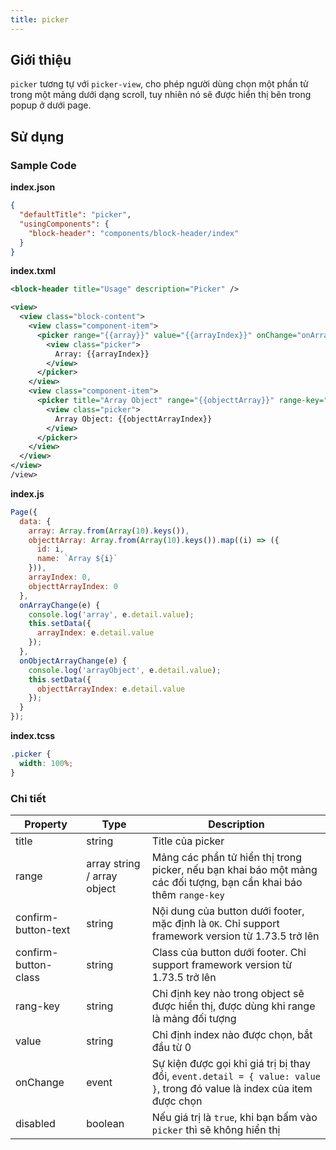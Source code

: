 ```yaml
---
title: picker
---
```


## Giới thiệu

`picker` tương tự với `picker-view`, cho phép người dùng chọn một phần tử trong một mảng dưới dạng scroll, tuy nhiên nó sẽ được hiển thị bên trong popup ở dưới page.

## Sử dụng

### Sample Code

**index.json**

```json
{
  "defaultTitle": "picker",
  "usingComponents": {
    "block-header": "components/block-header/index"
  }
}
```

**index.txml**

```xml
<block-header title="Usage" description="Picker" />

<view>
  <view class="block-content">
    <view class="component-item">
      <picker range="{{array}}" value="{{arrayIndex}}" onChange="onArrayChange">
        <view class="picker">
          Array: {{arrayIndex}}
        </view>
      </picker>
    </view>
    <view class="component-item">
      <picker title="Array Object" range="{{objecttArray}}" range-key="name" value="{{objecttArrayIndex}}" onChange="onObjectArrayChange">
        <view class="picker">
          Array Object: {{objecttArrayIndex}}
        </view>
      </picker>
    </view>
  </view>
</view>
/view>
```

**index.js**

```js
Page({
  data: {
    array: Array.from(Array(10).keys()),
    objecttArray: Array.from(Array(10).keys()).map((i) => ({
      id: i,
      name: `Array ${i}`
    })),
    arrayIndex: 0,
    objecttArrayIndex: 0
  },
  onArrayChange(e) {
    console.log('array', e.detail.value);
    this.setData({
      arrayIndex: e.detail.value
    });
  },
  onObjectArrayChange(e) {
    console.log('arrayObject', e.detail.value);
    this.setData({
      objecttArrayIndex: e.detail.value
    });
  }
});
```

**index.tcss**

```css
.picker {
  width: 100%;
}
```

### Chi tiết

| Property             | Type                        | Description                                                                                                             |
| -------------------- | --------------------------- | ----------------------------------------------------------------------------------------------------------------------- |
| title                | string                      | Title của picker                                                                                                        |
| range                | array string / array object | Mảng các phần tử hiển thị trong picker, nếu bạn khai báo một mảng các đối tượng, bạn cần khai báo thêm `range-key`      |
| confirm-button-text  | string                      | Nội dung của button dưới footer, mặc định là `OK`. Chỉ support framework version từ 1.73.5 trở lên                      |
| confirm-button-class | string                      | Class của button dưới footer. Chỉ support framework version từ 1.73.5 trở lên                                           |
| rang-key             | string                      | Chỉ định key nào trong object sẽ được hiển thị, được dùng khi range là mảng đối tượng                                   |
| value                | string                      | Chỉ định index nào được chọn, bắt đầu từ 0                                                                              |
| onChange             | event                       | Sự kiện được gọi khi giá trị bị thay đổi, `event.detail = { value: value }`, trong đó value là index của item được chọn |
| disabled             | boolean                     | Nếu giá trị là `true`, khi bạn bấm vào `picker` thì sẽ không hiển thị                                                   |
